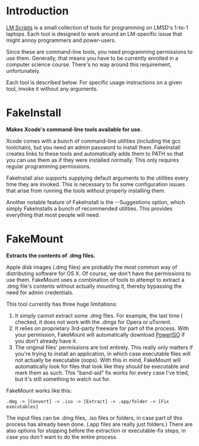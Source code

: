 Introduction
============
[LM Scripts](http://github.com/SyntaxColoring/LM-Scripts) is a small collection of tools for programming on LMSD's 1-to-1 laptops.  Each tool is designed to work around an LM-specific issue that might annoy programmers and power-users.

Since these are command-line tools, you need programming permissions to use them.  Generally, that means you have to be currently enrolled in a computer science course.  There's no way around this requirement, unfortunately.

Each tool is described below.  For specific usage instructions on a given tool, invoke it without any arguments.

FakeInstall
===========
**Makes Xcode's command-line tools available for use.**

Xcode comes with a bunch of command-line utilities (including the gcc toolchain), but you need an admin password to install them.  FakeInstall creates links to these tools and automatically adds them to PATH so that you can use them as if they were installed normally.  This only requires regular programming permissions.

FakeInstall also supports supplying default arguments to the utilities every time they are invoked.  This is necessary to fix some configuration issues that arise from running the tools without properly installing them.

Another notable feature of FakeInstall is the --Suggestions option, which simply FakeInstalls a bunch of recommended utilities.  This provides everything that most people will need.

FakeMount
=========
**Extracts the contents of .dmg files.**

Apple disk images (.dmg files) are probably the most common way of distributing software for OS X.  Of course, we don't have the permissions to use them.  FakeMount uses a combination of tools to attempt to extract a .dmg file's contents without actually mounting it, thereby bypassing the need for admin credentials.

This tool currently has three huge limitations:

  1. It simply cannot extract some .dmg files.  For example, the last time I checked, it does not work with the .dmgs for Opera or uTorrent.
  2. It relies on proprietary 3rd-party freeware for part of the process.  With your permission, FakeMount will automatically download [PowerISO](http://www.poweriso.com) if you don't already have it.
  3. The original files' permissions are lost entirely.  This really only matters if you're trying to install an application, in which case executable files will not actually be executable (oops).  With this in mind, FakeMount will automatically look for files that look like they *should* be executable and mark them as such.  This "band-aid" fix works for every case I've tried, but it's still something to watch out for.

FakeMount works like this:

    .dmg -> [Convert] -> .iso -> [Extract] -> .app/folder -> [Fix executables]

The input files can be .dmg files, .iso files or folders, in case part of this process has already been done.  (.app files are really just folders.)  There are also options for stopping before the extraction or executable-fix steps, in case you don't want to do the entire process.
